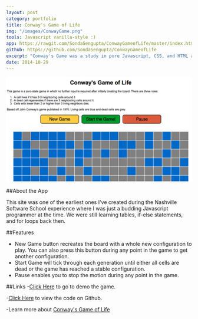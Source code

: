 ```yaml
---
layout: post
category: portfolio
title: Conway's Game of Life
img: "/images/ConwayGame.png"
tools: Javascript vanilla-style :)
app: https://rawgit.com/SondaSengupta/ConwayGameofLife/master/index.html
github: https://github.com/SondaSengupta/ConwayGameofLife
excerpt: "Conway's Game was a study in pure Javascript, CSS, and HTML and one of the earliest projects created during my time at the Nashville Software School."
date: 2014-10-29
---
```



![image](/images/ConwayGame.png)

##About the App

This site was one of the earliest ones I've created during the Nashville Software School experience where I was just a budding Javascript programmer at the time. We were still learning tables, if-else statements, and for loops back then.

##Features
- New Game button recreates the board with a whole new configuration to play. You can also press this button during any point in the game to get another configuration.
- Start Game will tick through each generation until either all cells are dead or the game has reached a stable configuration.
- Pause enables you to stop the motion during any point in the game.

##Links
-[Click Here](https://rawgit.com/SondaSengupta/ConwayGameofLife/master/index.html) to go to demo the game.

-[Click Here](https://github.com/SondaSengupta/ConwayGameofLife) to view the code on Github.

-Learn more about [Conway's Game of Life](https://en.wikipedia.org/wiki/Conway%27s_Game_of_Life)
